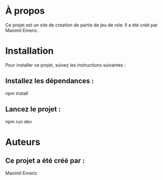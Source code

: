# À propos
Ce projet est un site de creation de partie de jeu de role. Il a été créé par Maximil Emeric.

# Installation
Pour installer ce projet, suivez les instructions suivantes :

## Installez les dépendances :
npm install

## Lancez le projet :
npm run dev

# Auteurs
## Ce projet a été créé par :

Maximil Emeric
